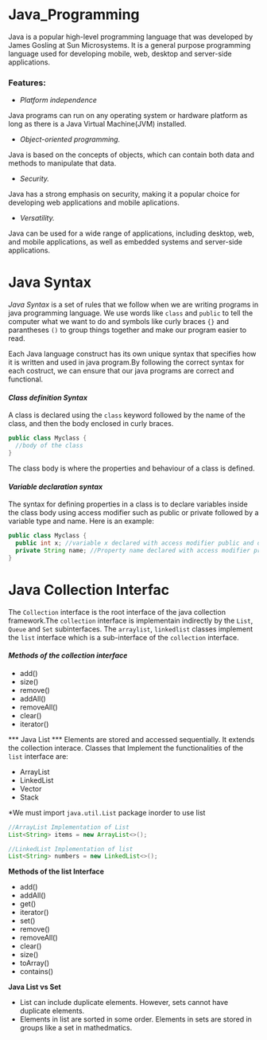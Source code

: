 # **Java_Programming**

Java is a popular high-level programming language that was developed by James Gosling at Sun Microsystems. It is a general purpose programming language used for developing mobile, web, desktop and server-side applications.

### **Features:**

* *Platform independence*

Java programs can run on any operating system or hardware platform as long as there is a Java Virtual Machine(JVM) installed.

* *Object-oriented programming.*

Java is based on the concepts of objects, which can contain both data and methods to manipulate that data.

* *Security.*

Java has a strong emphasis on security, making it a popular choice for developing web applications and mobile aplications.

* *Versatility.*

Java can be used for a wide range of applications, including desktop, web, and mobile applications, as well as embedded systems and server-side applications.


# **Java Syntax**

*Java Syntax* is a set of rules that we follow when we are writing programs in java programming language. We use words like `class` and `public` to tell the computer what we want to do and symbols like curly braces `{}` and parantheses `()` to group things together and make our program easier to read.

Each Java language construct has its own unique syntax that specifies how it is written and used in java program.By following the correct syntax for each costruct, we can ensure that our java programs are correct and functional.

#### ***Class definition Syntax***
A class is declared using the `class` keyword followed by the name of the class, and then the body enclosed in curly braces. 
```java
public class Myclass {
  //body of the class
}
```

The class body is where the properties and behaviour of a class is defined.

#### ***Variable declaration syntax***
The syntax for defining properties in a class is to declare variables inside the class body using access modifier such as public or private followed by a variable type and name. Here is an example:

```java
public class Myclass {
  public int x; //variable x declared with access modifier public and data type int
  private String name; //Property name declared with access modifier private and data type String
}
```
# **Java Collection Interfac**

The `Collection` interface is the root interface of the java collection framework.The `collection` interface is implementain indirectly by the `List`, `Queue` and `Set` subinterfaces. The `arraylist`, `linkedlist` classes implement the `list` interface which is a sub-interface of the `collection` interface.

#### ***Methods of the collection interface***

* add()
* size()
* remove()
* addAll()
* removeAll()
* clear()
* iterator()

*** Java List ***
Elements are stored and accessed sequentially. It extends the collection interace. Classes that Implement the functionalities of the `list` interface are:

* ArrayList
* LinkedList
* Vector
* Stack

*We must import `java.util.List` package inorder to use list

```java
//ArrayList Implementation of List
List<String> items = new ArrayList<>();

//LinkedList Implementation of list
List<String> numbers = new LinkedList<>();
```

**Methods of the list Interface**

* add()
* addAll()
* get()
* iterator()
* set()
* remove()
* removeAll()
* clear()
* size()
* toArray()
* contains()

**Java List vs Set**
* List can include duplicate elements. However, sets cannot have duplicate elements.
* Elements in list are sorted in some order. Elements in sets are stored in groups like a set in mathedmatics.